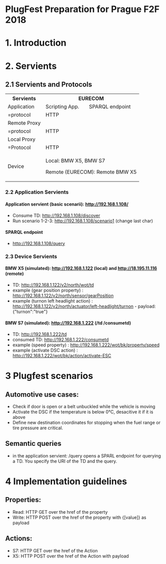 # PlugFest Preparation for Prague F2F 2018

# 1. Introduction

# 2. Servients

## 2.1 Servients and Protocols

<table>
	<tbody>
		<tr>
			<th>Servients</th>
			<th colspan="2">EURECOM</th>
		</tr>
		<tr>
			<td>Application</td>
			<td>Scripting App.</td>
			<td>SPARQL endpoint</td>
		</tr>
		<tr>
			<td>=protocol</td>
			<td>HTTP</td>
		</tr>
		<tr>
			<td>Remote Proxy</td>
			<td colspan="2"></td>
		</tr>
		<tr>
			<td>=protocol</td>
			<td colspan="2">HTTP</td>
		</tr>
		<tr>
			<td>Local Proxy</td>
			<td colspan="2"></td>
		</tr>
		<tr>
			<td>=Protocol</td>
			<td colspan="2">HTTP</td>
		</tr>
		<tr>
			<td>Device</td>
			<td colspan="2">
        <p>Local: BMW X5, BMW S7</p>
    		<p>Remote (EURECOM): Remote BMW X5</p>
			</td>
		</tr>
	</tbody>
</table>

### 2.2 Application Servients

#### Application servient (basic scenarii): http://192.168.1.108/
-  Consume TD: http://192.168.1.108/discover
-  Run scenario 1-2-3: http://192.168.1.108/scenario1 (change last char)
#### SPARQL endpoint
- http://192.168.1.108/query

### 2.3 Device Servients

#### BMW X5 (simulated): http://192.168.1.122 (local) and http://18.195.11.116 (remote)
- TD: http://192.168.1.122/v2/north/wot/td
- example (gear position property) : http://192.168.1.122/v2/north/sensor/gearPosition
- example (turnon left headlight action) :  http://192.168.1.122/v2/north/actuator/left-headlight/turnon - payload:{"turnon":"true"}
#### BMW S7 (simulated): http://192.168.1.222 (/td /consumetd)
- TD: http://192.168.1.222/td
- consumed TD: http://192.168.1.222/consumetd
- example (speed property) : http://192.168.1.222/wot/bk/property/speed
- example (activate DSC action) : http://192.168.1.222/wot/bk/action/activate-ESC

# 3 Plugfest scenarios

## Automotive use cases:
- Check if door is open or a belt unbuckled while the vehicle is moving
- Activate the DSC if the temperature is below 0°C, desacitive it if it is above
- Define new destination coordinates for stopping when the fuel range or tire pressure are critical.

## Semantic queries
- in the application servient: /query opens a SPARL endpoint for querying a TD. You specify the URI of the TD and the query.

# 4 Implementation guidelines

## Properties:
- Read: HTTP GET over the href of the property
- Write: HTTP POST over the href of the property with {[value]} as payload

## Actions:
- S7: HTTP GET over the href of the Action
- X5: HTTP POST over the href of the Action with payload
